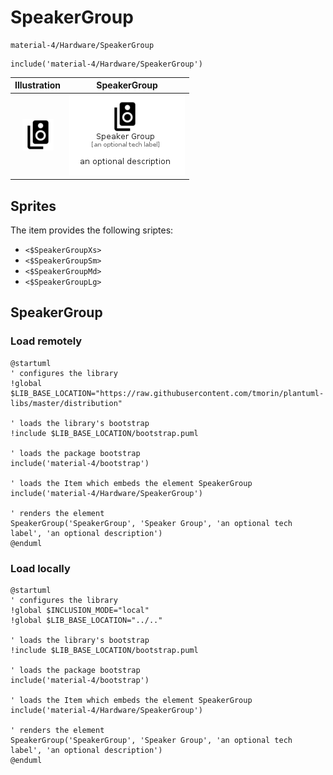 # SpeakerGroup


```text
material-4/Hardware/SpeakerGroup
```

```text
include('material-4/Hardware/SpeakerGroup')
```



| Illustration | SpeakerGroup |
| :---: | :---: |
| ![illustration for Illustration](../../material-4/Hardware/SpeakerGroup.png) | ![illustration for SpeakerGroup](../../material-4/Hardware/SpeakerGroup.Local.png) |



## Sprites
The item provides the following sriptes:

- `<$SpeakerGroupXs>`
- `<$SpeakerGroupSm>`
- `<$SpeakerGroupMd>`
- `<$SpeakerGroupLg>`





## SpeakerGroup

### Load remotely
```plantuml
@startuml
' configures the library
!global $LIB_BASE_LOCATION="https://raw.githubusercontent.com/tmorin/plantuml-libs/master/distribution"

' loads the library's bootstrap
!include $LIB_BASE_LOCATION/bootstrap.puml

' loads the package bootstrap
include('material-4/bootstrap')

' loads the Item which embeds the element SpeakerGroup
include('material-4/Hardware/SpeakerGroup')

' renders the element
SpeakerGroup('SpeakerGroup', 'Speaker Group', 'an optional tech label', 'an optional description')
@enduml
```

### Load locally
```plantuml
@startuml
' configures the library
!global $INCLUSION_MODE="local"
!global $LIB_BASE_LOCATION="../.."

' loads the library's bootstrap
!include $LIB_BASE_LOCATION/bootstrap.puml

' loads the package bootstrap
include('material-4/bootstrap')

' loads the Item which embeds the element SpeakerGroup
include('material-4/Hardware/SpeakerGroup')

' renders the element
SpeakerGroup('SpeakerGroup', 'Speaker Group', 'an optional tech label', 'an optional description')
@enduml
```

